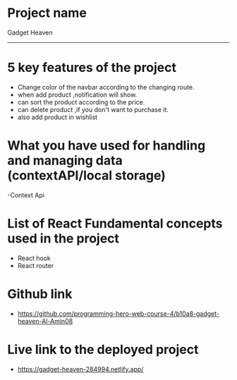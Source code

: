 # **Project name**

<p>
  Gadget Heaven
</p>

---

# **5 key features of the project**

- Change color of the navbar according to the changing route.
- when add product ,notification will show.
- can sort the product according to the price.
- can delete product ,if you don't want to purchase it.
- also add product in wishlist





# **What you have used for handling and managing data (contextAPI/local storage)**

-Context Api

# **List of React Fundamental concepts used in the project**

- React hook
- React router

# **Github link**

- https://github.com/programming-hero-web-course-4/b10a8-gadget-heaven-Al-Amin08

# **Live link to the deployed project**

- https://gadget-heaven-284994.netlify.app/
